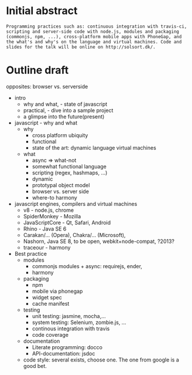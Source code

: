 # Initial abstract

    Programming practices such as: continuous integration with travis-ci,
    scripting and server-side code with node.js, modules and packaging
    (commonjs, npm, ...), cross-platform mobile apps with PhoneGap, and
    the what's and why's on the language and virtual machines. Code and
    slides for the talk will be online on http://solsort.dk/.

# Outline draft

opposites: browser vs. serverside

- intro
    - why and what, - state of javascript
    - practical, - dive into a sample project
    - a glimpse into the future(present)
- javascript - why and what
    - why
        - cross platform ubiquity
        - functional
        - state of the art: dynamic language virtual machines
    - what
        - async => what-not
        - somewhat functional language
        - scripting (regex, hashmaps, ...)
        - dynamic 
        - prototypal object model
        - browser vs. server side
        - where-to harmony
- javascript engines, compilers and virtual machines
    - v8 - node.js, chrome
    - SpiderMonkey - Mozilla
    - JavaScriptCore - Qt, Safari, Android
    - Rhino - Java SE 6
    - Carakan/... (Opera), Chakra/... (Microsoft), 
    - Nashorn, Java SE 8, to be open, webkit+node-compat, ?2013?
    - traceour - harmony
- Best practice
    - modules
        - commonjs modules + async: requirejs, ender, 
        - harmony
    - packaging
        - npm
        - mobile via phonegap
        - widget spec
        - cache manifest
    - testing
        - unit testing: jasmine, mocha,...
        - system testing: Selenium, zombie.js, ...
        - continous integration with travis
        - code coverage
    - documentation
        - Literate programming: docco
        - API-documentation: jsdoc
    - code style: several exists, choose one. The one from google is a good bet.
